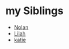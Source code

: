 # my Siblings

- [Nolan](http://sillykids.xyz)
- [Lilah](http://beach-house.xyz)
- [katie](http://surgarshugar.xyz)
